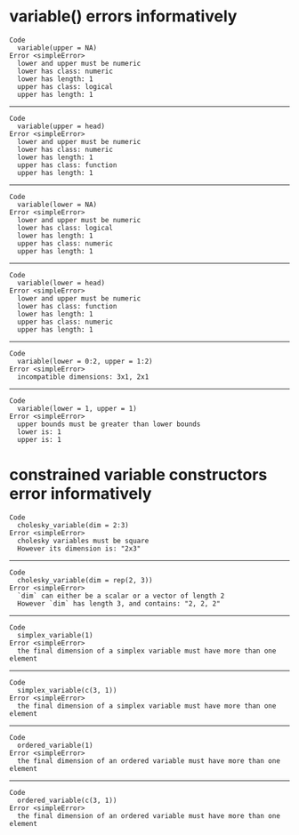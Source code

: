 # variable() errors informatively

    Code
      variable(upper = NA)
    Error <simpleError>
      lower and upper must be numeric
      lower has class: numeric
      lower has length: 1
      upper has class: logical
      upper has length: 1

---

    Code
      variable(upper = head)
    Error <simpleError>
      lower and upper must be numeric
      lower has class: numeric
      lower has length: 1
      upper has class: function
      upper has length: 1

---

    Code
      variable(lower = NA)
    Error <simpleError>
      lower and upper must be numeric
      lower has class: logical
      lower has length: 1
      upper has class: numeric
      upper has length: 1

---

    Code
      variable(lower = head)
    Error <simpleError>
      lower and upper must be numeric
      lower has class: function
      lower has length: 1
      upper has class: numeric
      upper has length: 1

---

    Code
      variable(lower = 0:2, upper = 1:2)
    Error <simpleError>
      incompatible dimensions: 3x1, 2x1

---

    Code
      variable(lower = 1, upper = 1)
    Error <simpleError>
      upper bounds must be greater than lower bounds
      lower is: 1
      upper is: 1

# constrained variable constructors error informatively

    Code
      cholesky_variable(dim = 2:3)
    Error <simpleError>
      cholesky variables must be square
      However its dimension is: "2x3"

---

    Code
      cholesky_variable(dim = rep(2, 3))
    Error <simpleError>
      `dim` can either be a scalar or a vector of length 2
      However `dim` has length 3, and contains: "2, 2, 2"

---

    Code
      simplex_variable(1)
    Error <simpleError>
      the final dimension of a simplex variable must have more than one element

---

    Code
      simplex_variable(c(3, 1))
    Error <simpleError>
      the final dimension of a simplex variable must have more than one element

---

    Code
      ordered_variable(1)
    Error <simpleError>
      the final dimension of an ordered variable must have more than one element

---

    Code
      ordered_variable(c(3, 1))
    Error <simpleError>
      the final dimension of an ordered variable must have more than one element

